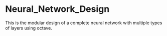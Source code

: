 # Neural_Network_Design
This is the modular design of a complete neural network with multiple types of layers using octave.
